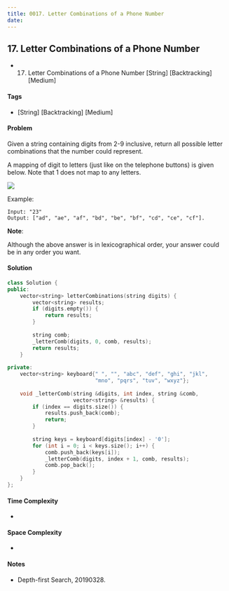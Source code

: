 ```yaml
---
title: 0017. Letter Combinations of a Phone Number
date: 
---
```


## 17. Letter Combinations of a Phone Number
- 17. Letter Combinations of a Phone Number [String] [Backtracking] [Medium]

#### Tags
- [String] [Backtracking] [Medium]

#### Problem
Given a string containing digits from 2-9 inclusive, return all possible letter combinations that the number could represent.

A mapping of digit to letters (just like on the telephone buttons) is given below. Note that 1 does not map to any letters.

![](https://upload.wikimedia.org/wikipedia/commons/thumb/7/73/Telephone-keypad2.svg/200px-Telephone-keypad2.svg.png)

Example:

    Input: "23"
    Output: ["ad", "ae", "af", "bd", "be", "bf", "cd", "ce", "cf"].

**Note**:

Although the above answer is in lexicographical order, your answer could be in any order you want.

#### Solution
``` C++
class Solution {
public:
    vector<string> letterCombinations(string digits) {
        vector<string> results;
        if (digits.empty()) {
            return results;
        }
        
        string comb;
        _letterComb(digits, 0, comb, results);
        return results;
    }
    
private:
    vector<string> keyboard{" ", "", "abc", "def", "ghi", "jkl", 
                            "mno", "pqrs", "tuv", "wxyz"};
    
    void _letterComb(string &digits, int index, string &comb, 
                     vector<string> &results) {
        if (index == digits.size()) {
            results.push_back(comb);
            return;
        }
        
        string keys = keyboard[digits[index] - '0'];
        for (int i = 0; i < keys.size(); i++) {
            comb.push_back(keys[i]);
            _letterComb(digits, index + 1, comb, results);
            comb.pop_back();
        }
    }
};
```

#### Time Complexity
- 

#### Space Complexity
- 

#### Notes
- Depth-first Search, 20190328.

